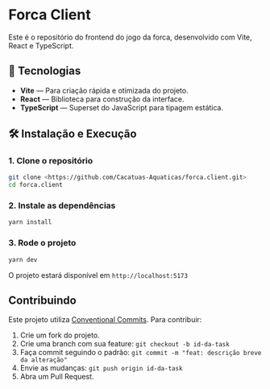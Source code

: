# Forca Client

Este é o repositório do frontend do jogo da forca, desenvolvido com Vite, React e TypeScript.

## 🚀 Tecnologias

- **Vite** — Para criação rápida e otimizada do projeto.
- **React** — Biblioteca para construção da interface.
- **TypeScript** — Superset do JavaScript para tipagem estática.

## 🛠️ Instalação e Execução

### 1. Clone o repositório
```bash
git clone <https://github.com/Cacatuas-Aquaticas/forca.client.git>
cd forca.client
```

### 2. Instale as dependências
```bash
yarn install
```

### 3. Rode o projeto
```bash
yarn dev
```

O projeto estará disponível em `http://localhost:5173`

## Contribuindo

Este projeto utiliza [Conventional Commits](https://www.conventionalcommits.org/). Para contribuir:

1. Crie um fork do projeto.
2. Crie uma branch com sua feature: `git checkout -b id-da-task`
3. Faça commit seguindo o padrão: `git commit -m "feat: descrição breve da alteração"`
4. Envie as mudanças: `git push origin id-da-task`
5. Abra um Pull Request.